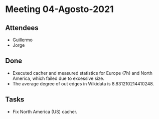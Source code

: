 # Meeting 04-Agosto-2021

## Attendees 

- Guillermo
- Jorge

## Done
- Executed cacher and measured statistics for Europe (7h) and North America, which failed due to excessive size.
- The average degree of out edges in Wikidata is 8.831210214410248.

## Tasks
- Fix North America (US) cacher.
